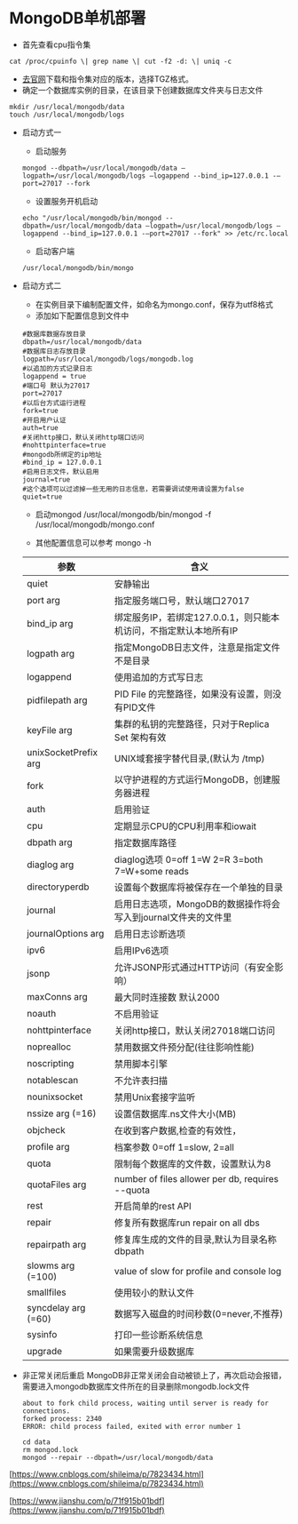 # MongoDB单机部署
- 首先查看cpu指令集
```
cat /proc/cpuinfo \| grep name \| cut -f2 -d: \| uniq -c
```
- [去官网](https://www.mongodb.com/)下载和指令集对应的版本，选择TGZ格式。
- 确定一个数据库实例的目录，在该目录下创建数据库文件夹与日志文件
```
mkdir /usr/local/mongodb/data
touch /usr/local/mongodb/logs
```

- 启动方式一
  - 启动服务
  ```
  mongod --dbpath=/usr/local/mongodb/data –logpath=/usr/local/mongodb/logs –logappend --bind_ip=127.0.0.1 -–port=27017 --fork 
  ```
  - 设置服务开机启动
  ```
  echo "/usr/local/mongodb/bin/mongod --dbpath=/usr/local/mongodb/data –logpath=/usr/local/mongodb/logs –logappend --bind_ip=127.0.0.1 -–port=27017 --fork" >> /etc/rc.local
  ```
  - 启动客户端
  ```
  /usr/local/mongodb/bin/mongo
  ```

- 启动方式二  
  - 在实例目录下编制配置文件，如命名为mongo.conf，保存为utf8格式
  - 添加如下配置信息到文件中
  ```
  #数据库数据存放目录
  dbpath=/usr/local/mongodb/data
  #数据库日志存放目录
  logpath=/usr/local/mongodb/logs/mongodb.log 
  #以追加的方式记录日志
  logappend = true
  #端口号 默认为27017
  port=27017 
  #以后台方式运行进程
  fork=true 
  #开启用户认证
  auth=true
  #关闭http接口，默认关闭http端口访问
  #nohttpinterface=true
  #mongodb所绑定的ip地址
  #bind_ip = 127.0.0.1 
  #启用日志文件，默认启用
  journal=true 
  #这个选项可以过滤掉一些无用的日志信息，若需要调试使用请设置为false
  quiet=true
  ```
  - 启动mongod
  /usr/local/mongodb/bin/mongod -f /usr/local/mongodb/mongo.conf
  
  - 其他配置信息可以参考 mongo -h
  
  |参数|含义|
  |---|---|
  |quiet                |                安静输出                                                     |
  |port arg             |                   指定服务端口号，默认端口27017                                     |
  |bind_ip arg          |                      绑定服务IP，若绑定127.0.0.1，则只能本机访问，不指定默认本地所有IP            |
  |logpath arg          |                      指定MongoDB日志文件，注意是指定文件不是目录                          |
  |logappend            |                    使用追加的方式写日志                                           |
  |pidfilepath arg      |                          PID File 的完整路径，如果没有设置，则没有PID文件                 |
  |keyFile arg          |                      集群的私钥的完整路径，只对于Replica Set 架构有效                     |
  |unixSocketPrefix arg |                               UNIX域套接字替代目录,(默认为 /tmp)                   |
  |fork                 |               以守护进程的方式运行MongoDB，创建服务器进程                                 |
  |auth                 |               启用验证                                                      |
  |cpu                  |              定期显示CPU的CPU利用率和iowait                                      |
  |dbpath arg           |                     指定数据库路径                                             |
  |diaglog arg          |                      diaglog选项 0=off 1=W 2=R 3=both 7=W+some reads      |
  |directoryperdb       |                         设置每个数据库将被保存在一个单独的目录                             |
  |journal              |                  启用日志选项，MongoDB的数据操作将会写入到journal文件夹的文件里                 |
  |journalOptions arg   |                             启用日志诊断选项                                    |
  |ipv6                 |               启用IPv6选项                                                  |
  |jsonp                |                允许JSONP形式通过HTTP访问（有安全影响）                                 |
  |maxConns arg         |                       最大同时连接数 默认2000                                    |
  |noauth               |                 不启用验证                                                   |
  |nohttpinterface      |                          关闭http接口，默认关闭27018端口访问                         |
  |noprealloc           |                     禁用数据文件预分配(往往影响性能)                                   |
  |noscripting          |                      禁用脚本引擎                                             |
  |notablescan          |                      不允许表扫描                                             |
  |nounixsocket         |                       禁用Unix套接字监听                                       |
  |nssize arg (=16)     |                           设置信数据库.ns文件大小(MB)                             |
  |objcheck             |                   在收到客户数据,检查的有效性，                                       |
  |profile arg          |                      档案参数 0=off 1=slow, 2=all                           |
  |quota                |                限制每个数据库的文件数，设置默认为8                                       |
  |quotaFiles arg       |                         number of files allower per db, requires --quota|
  |rest                 |               开启简单的rest API                                             |
  |repair               |                 修复所有数据库run repair on all dbs                            |
  |repairpath arg       |                         修复库生成的文件的目录,默认为目录名称dbpath                       |
  |slowms arg (=100)    |                            value of slow for profile and console log    |
  |smallfiles           |                     使用较小的默认文件                                           |
  |syncdelay arg (=60)  |                              数据写入磁盘的时间秒数(0=never,不推荐)                   |
  |sysinfo              |                  打印一些诊断系统信息                                             |
  |upgrade              |                  如果需要升级数据库                                              |

- 非正常关闭后重启
  MongoDB非正常关闭会自动被锁上了，再次启动会报错，需要进入mongodb数据库文件所在的目录删除mongodb.lock文件
  ```
  about to fork child process, waiting until server is ready for connections.
  forked process: 2340
  ERROR: child process failed, exited with error number 1
  ```
  ```
  cd data
  rm mongod.lock
  mongod --repair --dbpath=/usr/local/mongodb/data  
  ```
  
[https://www.cnblogs.com/shileima/p/7823434.html](https://www.cnblogs.com/shileima/p/7823434.html)

[https://www.jianshu.com/p/71f915b01bdf](https://www.jianshu.com/p/71f915b01bdf)

